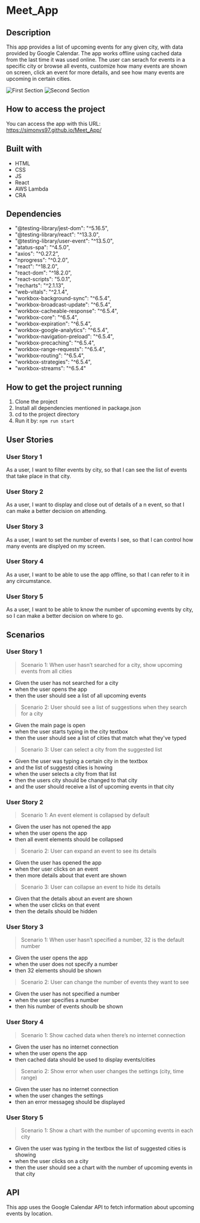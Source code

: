 # Meet_App

## Description
This app provides a list of upcoming events for any given city, with data provided by Google Calendar. The app works offline using cached data from the last time it was used online. The user can serach for events in a specific city or browse all events, customize how many events are shown on screen, click an event for more details, and see how many events are upcoming in certain cities.

![First Section](https://user-images.githubusercontent.com/104713327/209682295-cec493ed-e19e-44e7-ad96-b0412a631c22.png)
![Second Section](https://user-images.githubusercontent.com/104713327/209682242-6751854f-58c5-4123-afd0-10e372d8cf1b.png)


## How to access the project
You can access the app with this URL: https://simonvs97.github.io/Meet_App/

## Built with
- HTML
- CSS
- JS
- React
- AWS Lambda
- CRA

## Dependencies
- "@testing-library/jest-dom": "^5.16.5",
- "@testing-library/react": "^13.3.0",
- "@testing-library/user-event": "^13.5.0",
- "atatus-spa": "^4.5.0",
- "axios": "^0.27.2",
- "nprogress": "^0.2.0",
- "react": "^18.2.0",
- "react-dom": "^18.2.0",
- "react-scripts": "5.0.1",
- "recharts": "^2.1.13",
- "web-vitals": "^2.1.4",
- "workbox-background-sync": "^6.5.4",
- "workbox-broadcast-update": "^6.5.4",
- "workbox-cacheable-response": "^6.5.4",
- "workbox-core": "^6.5.4",
-  "workbox-expiration": "^6.5.4",
-  "workbox-google-analytics": "^6.5.4",
-  "workbox-navigation-preload": "^6.5.4",
-  "workbox-precaching": "^6.5.4",
-  "workbox-range-requests": "^6.5.4",
-  "workbox-routing": "^6.5.4",
-  "workbox-strategies": "^6.5.4",
-  "workbox-streams": "^6.5.4"

## How to get the project running
1. Clone the project
2. Install all dependencies mentioned in package.json
3. cd to the project directory
4. Run it by:
```npm run start```

## User Stories

### User Story 1 
As a user, I want to filter events by city, so that I can see the list of events that take place in that city.
### User Story 2
As a user, I want to display and close out of details of a n event, so that I can make a better decision on attending.
### User Story 3
As a user, I want to set the number of events I see, so that I can control how many events are displyed on my screen.
### User Story 4
As a user, I want to be able to use the app offline, so that I can refer to it in any circumstance.
### User Story 5
As a user, I want to be able to know the number of upcoming events by city, so I can make a better decision on where to go.

## Scenarios
### User Story 1
> Scenario 1: When user hasn’t searched for a city, show upcoming events from all cities
- Given the user has not searched for a city
- when the user opens the app
- then the user should see a list of all upcoming events

> Scenario 2: User should see a list of suggestions when they search for a city
- Given the main page is open 
- when the user starts typing in the city textbox
- then the user should see a list of cities that match what they've typed

> Scenario 3: User can select a city from the suggested list
- Given the user was typing a certain city in the textbox 
- and the list of suggestd cities is howing
- when the user selects a city from that list 
- then the users city should be changed to that city 
- and the user should receive a list of upcoming events in that city

### User Story 2
> Scenario 1: An event element is collapsed by default
- Given the user has not opened the app 
- when the user opens the app
- then all event elements should be collapsed

> Scenario 2: User can expand an event to see its details
- Given the user has opened the app
- when ther user clicks on an event 
- then more details about that event are shown

> Scenario 3: User can collapse an event to hide its details
- Given that the details about an event are shown 
- when the user clicks on that event 
- then the details should be hidden

### User Story 3
> Scenario 1: When user hasn’t specified a number, 32 is the default number
- Given the user opens the app
- when the user does not specify a number
- then 32 elements should be shown

> Scenario 2: User can change the number of events they want to see
- Given the user has not specified a number
- when the user specifies a number
- then his number of events shoulb be shown

### User Story 4
> Scenario 1: Show cached data when there’s no internet connection
- Given the user has no internet connection
- when the user opens the app
- then cached data should be used to display events/cities

> Scenario 2: Show error when user changes the settings (city, time range)
- Given the user has no internet connection
- when the user changes the settings
- then an error messageg should be displayed

### User Story 5
> Scenario 1: Show a chart with the number of upcoming events in each city
- Given the user was typing in the textbox the list of suggested cities is showing
- when the user clicks on a city
- then the user should see a chart with the number of upcoming events in that city


## API
This app uses the Google Calendar API to fetch information about upcoming events by location.




